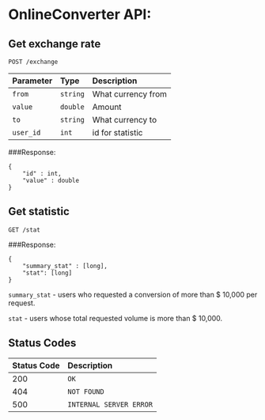 # OnlineConverter API:

## Get exchange rate

```http
POST /exchange
```

| Parameter | Type | Description |
| :--- | :--- | :--- |
| `from` | `string` | What currency from |
| `value` | `double` | Amount |
| `to` | `string` | What currency to |
| `user_id` | `int` | id for statistic |

###Response:

```
{
    "id" : int,
    "value" : double
}
```
## Get statistic
```http
GET /stat
```

###Response:

```
{
    "summary_stat" : [long],
    "stat": [long]
}
```
`summary_stat` - users who requested a conversion of more than $ 10,000 per request.

`stat` - users whose total requested volume is more than $ 10,000.

## Status Codes

| Status Code | Description |
| :--- | :--- |
| 200 | `OK` |
| 404 | `NOT FOUND` |
| 500 | `INTERNAL SERVER ERROR` |
